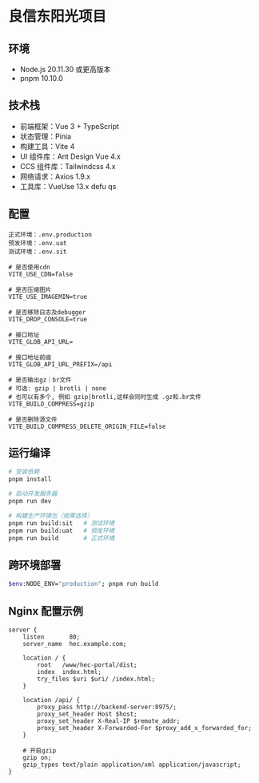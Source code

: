 # 良信东阳光项目

## 环境
- Node.js 20.11.30 或更高版本
- pnpm 10.10.0

## 技术栈
- 前端框架：Vue 3 + TypeScript
- 状态管理：Pinia
- 构建工具：Vite 4
- UI 组件库：Ant Design Vue 4.x
- CCS 组件库：Tailwindcss 4.x
- 网络请求：Axios 1.9.x
- 工具库：VueUse 13.x defu qs

## 配置
```text
正式环境：.env.production
预发环境：.env.uat
测试环境：.env.sit
```

```text
# 是否使用cdn
VITE_USE_CDN=false

# 是否压缩图片
VITE_USE_IMAGEMIN=true

# 是否移除日志及debugger
VITE_DROP_CONSOLE=true

# 接口地址
VITE_GLOB_API_URL=

# 接口地址前缀
VITE_GLOB_API_URL_PREFIX=/api

# 是否输出gz｜br文件
# 可选: gzip | brotli | none
# 也可以有多个, 例如 gzip|brotli,这样会同时生成 .gz和.br文件
VITE_BUILD_COMPRESS=gzip

# 是否删除源文件
VITE_BUILD_COMPRESS_DELETE_ORIGIN_FILE=false
```

## 运行编译
```bash
# 安装依赖
pnpm install

# 启动开发服务器
pnpm run dev

# 构建生产环境包（按需选择）
pnpm run build:sit   # 测试环境
pnpm run build:uat   # 预发环境
pnpm run build       # 正式环境
```

## 跨环境部署
```bash
$env:NODE_ENV="production"; pnpm run build
```

## Nginx 配置示例
```nginx configuration
server {
    listen       80;
    server_name  hec.example.com;
    
    location / {
        root   /www/hec-portal/dist;
        index  index.html;
        try_files $uri $uri/ /index.html;
    }
    
    location /api/ {
        proxy_pass http://backend-server:8975/;
        proxy_set_header Host $host;
        proxy_set_header X-Real-IP $remote_addr;
        proxy_set_header X-Forwarded-For $proxy_add_x_forwarded_for;
    }

    # 开启gzip
    gzip on;
    gzip_types text/plain application/xml application/javascript;
}
```
